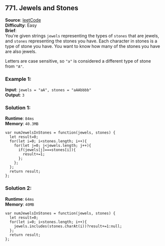 ## 771. Jewels and Stones

**Source**: [leetCode](https://leetcode.com/problems/jewels-and-stones/)  
**Difficulty**: Easy   
**Brief**:     
You're given strings ``jewels`` representing the types of ``stones`` that are jewels, and ``stones`` representing the stones you have. Each character in stones is a type of stone you have. You want to know how many of the stones you have are also jewels.

Letters are case sensitive, so ``"a"`` is considered a different type of stone from ``"A"``.   

### Example 1:
**Input**: ``jewels = "aA", stones = "aAAbbbb"``   
**Output**: ``3``   


### Solution 1:
**Runtime**: ``84ms``   
**Memory**: ``40.3MB``   
```
var numJewelsInStones = function(jewels, stones) {
  let result=0;
  for(let i=0; i<stones.length; i++){
    for(let j=0; j<jewels.length; j++){
      if(jewels[j]===stones[i]){
        result+=1;
      };
    };
  };
  return result;
};
```

### Solution 2:
**Runtime**: ``64ms``   
**Memory**: ``40MB``   
```
var numJewelsInStones = function(jewels, stones) {
  let result=0;
  for(let i=0; i<stones.length; i++){
    jewels.includes(stones.charAt(i))?result+=1:null;
  };
  return result;
};
```
